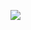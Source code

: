 ![](https://komarev.com/ghpvc/?username=beaverhollow&label=punks&style=flat-square&color=231617&base=19264)


<a href="https://mega-deth.straw.page/" title="strawpage"><img src="https://file.garden/Z1rbruKl12fQ7u-4/Untitled18_20241227001737%20(1).png" width="86" height="16"></a>
⠀⠀⠀<a href="https://metallica.atabook.org/" title="atabook"><img src="https://file.garden/Z1rbruKl12fQ7u-4/Untitled18_20241227001725%20(1).png" width="74" height="13"></a>⠀⠀⠀<a href="https://rentry.co/daron" title="rentry"><img src="https://file.garden/Z1rbruKl12fQ7u-4/Untitled18_20241227001714%20(1).png" width="62" height="15"></a>
